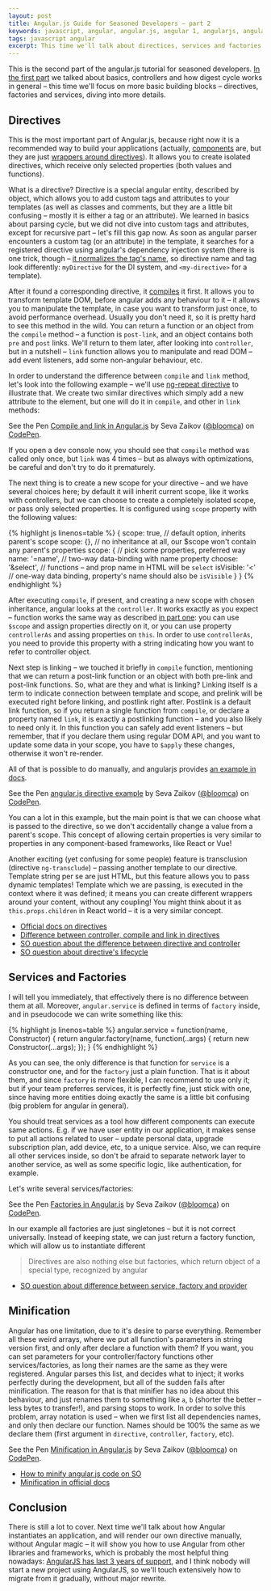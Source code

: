 ```yaml
---
layout: post
title: Angular.js Guide for Seasoned Developers – part 2
keywords: javascript, angular, angular.js, angular 1, angularjs, angular.js tutorial, angular.js for react developers, angular directive, digest cycle
tags: javascript angular
excerpt: This time we'll talk about directices, services and factories (and difference between them), and minification.
---
```


This is the second part of the angular.js tutorial for seasoned developers. [In the first part](https://blog.bloomca.me/2018/04/15/angularjs-guide-for-seasoned-developers-part-1.html) we talked about basics, controllers and how digest cycle works in general – this time we'll focus on more basic building blocks – directives, factories and services, diving into more details.

## Directives

This is the most important part of Angular.js, because right now it is a recommended way to build your applications (actually, [components](https://docs.angularjs.org/guide/component) are, but they are just [wrappers around directives](https://docs.angularjs.org/guide/component)). It allows you to create isolated directives, which receive only selected properties (both values and functions).

What is a directive? Directive is a special angular entity, described by object, which allows you to add custom tags and attributes to your templates (as well as classes and comments, but they are a little bit confusing – mostly it is either a tag or an attribute).
We learned in basics about parsing cycle, but we did not dive into custom tags and attributes, except for recursive part – let's fill this gap now. As soon as angular parser encounters a custom tag (or an attribute) in the template, it searches for a registered directive using angular's dependency injection system (there is one trick, though – [it normalizes the tag's name](https://docs.angularjs.org/guide/directive#normalization), so directive name and tag look differently: `myDirective` for the DI system, and `<my-directive>` for a template).

After it found a corresponding directive, it [compiles](https://docs.angularjs.org/api/ng/service/$compile#-compile-) it first. It allows you to transform template DOM, before angular adds any behaviour to it – it allows you to manipulate the template, in case you want to transform just once, to avoid performance overhead. Usually you don't need it, so it is pretty hard to see this method in the wild.
You can return a function or an object from the `compile` method – a function is `post-link`, and an object contains both `pre` and `post` links. We'll return to them later, after looking into `controller`, but in a nutshell – `link` function allows you to manipulate and read DOM – add event listeners, add some non-angular behaviour, etc.

In order to understand the difference between `compile` and `link` method, let's look into the following example – we'll use [ng-repeat directive](https://docs.angularjs.org/api/ng/directive/ngRepeat) to illustrate that. We create two similar directives which simply add a new attribute to the element, but one will do it in `compile`, and other in `link` methods:

<p data-height="500" data-theme-id="0" data-slug-hash="yjKOYV" data-default-tab="js" data-user="bloomca" data-embed-version="2" data-pen-title="Compile and link in Angular.js" class="codepen">See the Pen <a href="https://codepen.io/bloomca/pen/yjKOYV/">Compile and link in Angular.js</a> by Seva Zaikov (<a href="https://codepen.io/bloomca">@bloomca</a>) on <a href="https://codepen.io">CodePen</a>.</p>
<script async src="https://static.codepen.io/assets/embed/ei.js"></script>

If you open a dev console now, you should see that `compile` method was called only once, but `link` was 4 times – but as always with optimizations, be careful and don't try to do it prematurely.

The next thing is to create a new scope for your directive – and we have several choices here; by default it will inherit current scope, like it works with controllers, but we can choose to create a completely isolated scope, or pass only selected properties. It is configured using `scope` property with the following values:

{% highlight js linenos=table %}
{
  scope: true, // default option, inherits parent's scope
  scope: {}, // no inheritance at all, our $scope won't contain any parent's properties
  scope: { // pick some properties, preferred way
    name: '=name', // two-way data-binding with name property
    choose: '&select', // functions – and prop name in HTML will be `select`
    isVisible: '<' // one-way data binding, property's name should also be `isVisible`
  }
}
{% endhighlight %}

After executing `compile`, if present, and creating a new scope with chosen inheritance, angular looks at the `controller`. It works exactly as you expect – function works the same way as described [in part one](https://blog.bloomca.me/2018/04/15/angularjs-guide-for-seasoned-developers-part-1.html#controllers): you can use `$scope` and assign properties directly on it, or you can use property `controllerAs` and assing properties on `this`. In order to use `controllerAs`, you need to provide this property with a string indicating how you want to refer to controller object.

Next step is linking – we touched it briefly in `compile` function, mentioning that we can return a post-link function or an object with both pre-link and post-link functions. So, what are they and what is linking? Linking itself is a term to indicate connection between template and scope, and prelink will be executed right before linking, and postlink right after. Postlink is a default link function, so if you return a single function from `compile`, or declare a property named `link`, it is exactly a postlinking function – and you also likely to need only it. In this function you can safely add event listeners – but remember, that if you declare them using regular DOM API, and you want to update some data in your scope, you have to `$apply` these changes, otherwise it won't re-render.

All of that is possible to do manually, and angularjs provides [an example in docs](https://docs.angularjs.org/api/ng/service/$compile#example).


<p data-height="550" data-theme-id="0" data-slug-hash="OveZGM" data-default-tab="js" data-user="bloomca" data-embed-version="2" data-pen-title="angular.js directive example" class="codepen">See the Pen <a href="https://codepen.io/bloomca/pen/OveZGM/">angular.js directive example</a> by Seva Zaikov (<a href="https://codepen.io/bloomca">@bloomca</a>) on <a href="https://codepen.io">CodePen</a>.</p>
<script async src="https://static.codepen.io/assets/embed/ei.js"></script>

You can a lot in this example, but the main point is that we can choose what is passed to the directive, so we don't accidentally change a value from a parent's scope. This concept of allowing certain properties is very similar to properties in any component-based frameworks, like React or Vue!

Another exciting (yet confusing for some people) feature is transclusion (directive `ng-transclude`) – passing another template to our directive. Template string per se are just HTML, but this feature allows you to pass dynamic templates! Template which we are passing, is executed in the context where it was defined; it means you can create different wrappers around your content, without any coupling! You might think about it as `this.props.children` in React world – it is a very similar concept.

- [Official docs on directives](https://docs.angularjs.org/guide/directive)
- [Difference between controller, compile and link in directives](https://stackoverflow.com/questions/15676614/link-vs-compile-vs-controller)
- [SO question about the difference between directive and controller](https://stackoverflow.com/questions/18757679/angularjs-directives-vs-controllers)
- [SO question about directive's lifecycle](https://stackoverflow.com/questions/24615103/angular-directives-when-and-how-to-use-compile-controller-pre-link-and-post)

## Services and Factories

I will tell you immediately, that effectively there is no difference between them at all. Moreover, `angular.service` is defined in terms of `factory` inside, and in pseudocode we can write something like this:

{% highlight js linenos=table %}
angular.service = function(name, Constructor) {
  return angular.factory(name, function(..args) {
    return new Constructor(...args);
  });
}
{% endhighlight %}

As you can see, the only difference is that function for `service` is a constructor one, and for the `factory` just a plain function. That is it about them, and since `factory` is more flexible, I can recommend to use only it; but if your team preferres services, it is perfectly fine, just stick with one, since having more entities doing exactly the same is a little bit confusing (big problem for angular in general).

You should treat services as a tool how different components can execute same actions. E.g. if we have user entity in our application, it makes sense to put all actions related to user – update personal data, upgrade subscription plan, add device, etc, to a unique service. Also, we can require all other services inside, so don't be afraid to separate network layer to another service, as well as some specific logic, like authentication, for example.

Let's write several services/factories:

<p data-height="500" data-theme-id="0" data-slug-hash="qYoZww" data-default-tab="js,result" data-user="bloomca" data-embed-version="2" data-pen-title="Factories in Angular.js" class="codepen">See the Pen <a href="https://codepen.io/bloomca/pen/qYoZww/">Factories in Angular.js</a> by Seva Zaikov (<a href="https://codepen.io/bloomca">@bloomca</a>) on <a href="https://codepen.io">CodePen</a>.</p>
<script async src="https://static.codepen.io/assets/embed/ei.js"></script>

In our example all factories are just singletones – but it is not correct universally. Instead of keeping state, we can just return a factory function, which will allow us to instantiate different 

> Directives are also nothing else but factories, which return object of a special type, recognized by angular

- [SO question about difference between service, factory and provider](https://stackoverflow.com/questions/15666048/angularjs-service-vs-provider-vs-factory)

## Minification

Angular has one limitation, due to it's desire to parse everything. Remember all these weird arrays, where we put all function's parameters in string version first, and only after declare a function with them? If you want, you can set parameters for your controller/factory functions other services/factories, as long their names are the same as they were registered. Angular parses this list, and decides what to inject; it works perfectly during the development, but all of the sudden fails after minification. The reason for that is that minifier has no idea about this behaviour, and just renames them to something like `a`, `b` (shorter the better – less bytes to transfer!), and parsing stops to work. In order to solve this problem, array notation is used – when we first list all dependencies names, and only then declare our function. Names should be 100% the same as we declare them (first argument in `directive`, `controller`, `factory`, etc).

<p data-height="420" data-theme-id="0" data-slug-hash="VxXaXO" data-default-tab="js" data-user="bloomca" data-embed-version="2" data-pen-title="Minification in Angular.js" class="codepen">See the Pen <a href="https://codepen.io/bloomca/pen/VxXaXO/">Minification in Angular.js</a> by Seva Zaikov (<a href="https://codepen.io/bloomca">@bloomca</a>) on <a href="https://codepen.io">CodePen</a>.</p>
<script async src="https://static.codepen.io/assets/embed/ei.js"></script>

- [How to minify angular.js code on SO](https://stackoverflow.com/questions/18782324/angularjs-minify-best-practice)
- [Minification in official docs](https://docs.angularjs.org/tutorial/step_07#a-note-on-minification)


## Conclusion 

There is still a lot to cover. Next time we'll talk about how Angular instantiates an application, and will render our own directive manually, without Angular magic – it will show you how to use Angular from other libraries and frameworks, which is probably the most helpful thing nowadays: [AngularJS has last 3 years of support](https://blog.angular.io/stable-angularjs-and-long-term-support-7e077635ee9c), and I think nobody will start a new project using AngularJS, so we'll touch extensively how to migrate from it gradually, without major rewrite.
